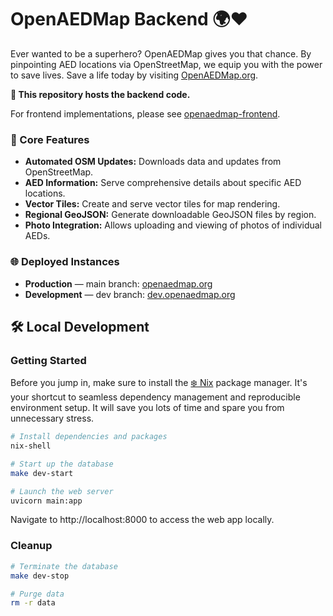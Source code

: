 # OpenAEDMap Backend 🌍❤️

Ever wanted to be a superhero?
OpenAEDMap gives you that chance.
By pinpointing AED locations via OpenStreetMap, we equip you with the power to save lives.
Save a life today by visiting [OpenAEDMap.org](https://openaedmap.org).

**🔧 This repository hosts the backend code.**

For frontend implementations, please see [openaedmap-frontend](https://github.com/openstreetmap-polska/openaedmap-frontend).

### 🌟 Core Features

- **Automated OSM Updates:** Downloads data and updates from OpenStreetMap.
- **AED Information:** Serve comprehensive details about specific AED locations.
- **Vector Tiles:** Create and serve vector tiles for map rendering.
- **Regional GeoJSON:** Generate downloadable GeoJSON files by region.
- **Photo Integration:** Allows uploading and viewing of photos of individual AEDs.

### 🌐 Deployed Instances

- **Production** — main branch: [openaedmap.org](https://openaedmap.org)
- **Development** — dev branch: [dev.openaedmap.org](https://dev.openaedmap.org)

## 🛠️ Local Development

### Getting Started

Before you jump in, make sure to install the [❄️ Nix](https://nixos.org/download) package manager.
It's your shortcut to seamless dependency management and reproducible environment setup.
It will save you lots of time and spare you from unnecessary stress.

```sh
# Install dependencies and packages
nix-shell

# Start up the database
make dev-start

# Launch the web server
uvicorn main:app
```

Navigate to http://localhost:8000 to access the web app locally.

### Cleanup

```sh
# Terminate the database
make dev-stop

# Purge data
rm -r data
```
